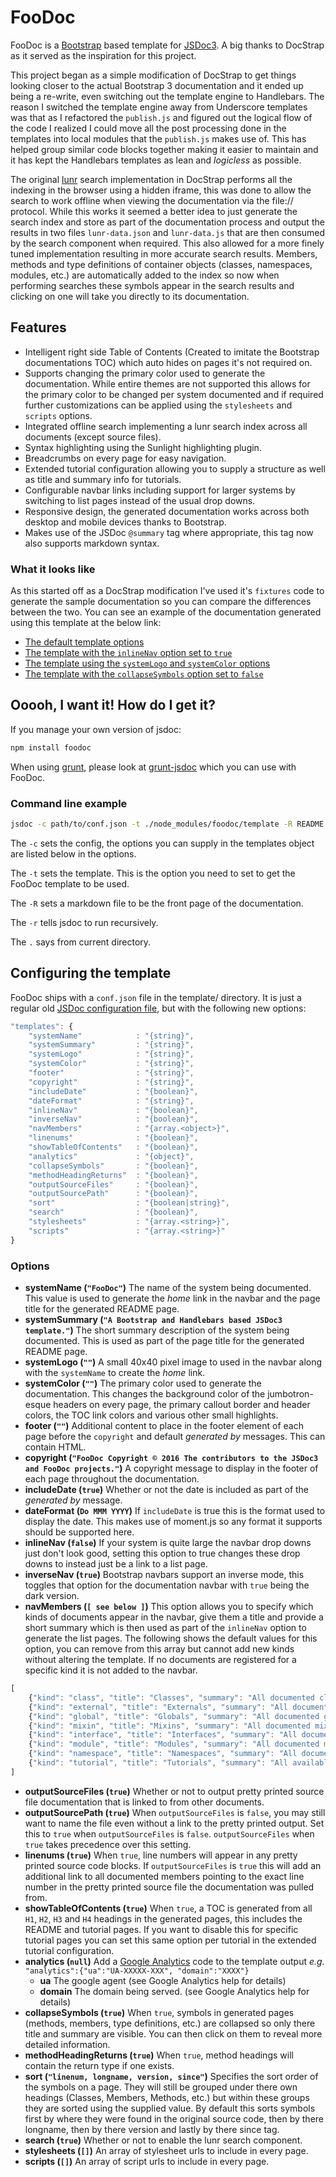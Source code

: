 # FooDoc

FooDoc is a [Bootstrap](http://twitter.github.io/bootstrap/index.html) based template for [JSDoc3](http://usejsdoc.org/). A big thanks to DocStrap as it served as the inspiration for this project.

This project began as a simple modification of DocStrap to get things looking closer to the actual Bootstrap 3 documentation and it ended up being a re-write, even switching out the template engine to Handlebars. The reason I switched the template engine away from Underscore templates was that as I refactored the `publish.js` and figured out the logical flow of the code I realized I could move all the post processing done in the templates into local modules that the `publish.js` makes use of. This has helped group similar code blocks together making it easier to maintain and it has kept the Handlebars templates as lean and *logicless* as possible.

The original [lunr](http://lunrjs.com/) search implementation in DocStrap performs all the indexing in the browser using a hidden iframe, this was done to allow the search to work offline when viewing the documentation via the file:// protocol. While this works it seemed a better idea to just generate the search index and store as part of the documentation process and output the results in two files `lunr-data.json` and `lunr-data.js` that are then consumed by the search component when required. This also allowed for a more finely tuned implementation resulting in more accurate search results. Members, methods and type definitions of container objects (classes, namespaces, modules, etc.) are automatically added to the index so now when performing searches these symbols appear in the search results and clicking on one will take you directly to its documentation.

## Features

* Intelligent right side Table of Contents (Created to imitate the Bootstrap documentations TOC) which auto hides on pages it's not required on.
* Supports changing the primary color used to generate the documentation. While entire themes are not supported this allows for the primary color to be changed per system documented and if required further customizations can be applied using the `stylesheets` and `scripts` options.
* Integrated offline search implementing a lunr search index across all documents (except source files).
* Syntax highlighting using the Sunlight highlighting plugin.
* Breadcrumbs on every page for easy navigation.
* Extended tutorial configuration allowing you to supply a structure as well as title and summary info for tutorials.
* Configurable navbar links including support for larger systems by switching to list pages instead of the usual drop downs.
* Responsive design, the generated documentation works across both desktop and mobile devices thanks to Bootstrap.
* Makes use of the JSDoc `@summary` tag where appropriate, this tag now also supports markdown syntax.

### What it looks like

As this started off as a DocStrap modification I've used it's `fixtures` code to generate the sample documentation so you can compare the differences between the two. You can see an example of the documentation generated using this template at the below link:

* [The default template options](http://steveush.github.io/foodoc/examples/default)
* [The template with the `inlineNav` option set to `true`](http://steveush.github.io/foodoc/examples/inline)
* [The template using the `systemLogo` and `systemColor` options](http://steveush.github.io/foodoc/examples/logo-color)
* [The template with the `collapseSymbols` option set to `false`](http://steveush.github.io/foodoc/examples/collapse)

## Ooooh, I want it! How do I get it?

If you manage your own version of jsdoc:

```bash
npm install foodoc
```

When using [grunt](http://gruntjs.com/), please look at [grunt-jsdoc](https://github.com/krampstudio/grunt-jsdoc) which you can use with FooDoc.

### Command line example

```bash
jsdoc -c path/to/conf.json -t ./node_modules/foodoc/template -R README.md -r .
```

The `-c` sets the config, the options you can supply in the templates object are listed below in the options.

The `-t` sets the template. This is the option you need to set to get the FooDoc template to be used.

The `-R` sets a markdown file to be the front page of the documentation.

The `-r` tells jsdoc to run recursively.

The `.` says from current directory.

## Configuring the template

FooDoc ships with a `conf.json` file in the template/ directory. It is just a regular old [JSDoc configuration file](http://usejsdoc.org/about-configuring-jsdoc.html), but with the following new options:

```javascript
"templates": {
	"systemName"            : "{string}",
	"systemSummary"         : "{string}",
	"systemLogo"            : "{string}",
	"systemColor"           : "{string}",
	"footer"                : "{string}",
	"copyright"             : "{string}",
	"includeDate"           : "{boolean}",
	"dateFormat"            : "{string}",
	"inlineNav"             : "{boolean}",
	"inverseNav"            : "{boolean}",
	"navMembers"            : "{array.<object>}",
	"linenums"              : "{boolean}",
	"showTableOfContents"   : "{boolean}",
	"analytics"             : "{object}",
	"collapseSymbols"       : "{boolean}",
	"methodHeadingReturns"  : "{boolean}",
	"outputSourceFiles"     : "{boolean}",
	"outputSourcePath"      : "{boolean}",
	"sort"                  : "{boolean|string}",
	"search"                : "{boolean}",
    "stylesheets"           : "{array.<string>}",
    "scripts"               : "{array.<string>}" 
}
```

### Options

* __systemName (`"FooDoc"`)__
  The name of the system being documented. This value is used to generate the *home* link in the navbar and the page title for the generated README page.
* __systemSummary (`"A Bootstrap and Handlebars based JSDoc3 template."`)__
  The short summary description of the system being documented. This is used as part of the page title for the generated README page.
* __systemLogo (`""`)__
  A small 40x40 pixel image to used in the navbar along with the `systemName` to create the *home* link.
* __systemColor (`""`)__
  The primary color used to generate the documentation. This changes the background color of the jumbotron-esque headers on every page, the primary callout border and header colors, the TOC link colors and various other small highlights.
* __footer (`""`)__
  Additional content to place in the footer element of each page before the `copyright` and default *generated by* messages. This can contain HTML.
* __copyright (`"FooDoc Copyright © 2016 The contributors to the JSDoc3 and FooDoc projects."`)__
  A copyright message to display in the footer of each page throughout the documentation.
* __includeDate (`true`)__
  Whether or not the date is included as part of the *generated by* message.
* __dateFormat (`Do MMM YYYY`)__
  If `includeDate` is true this is the format used to display the date. This makes use of moment.js so any format it supports should be supported here.
* __inlineNav (`false`)__
  If your system is quite large the navbar drop downs just don't look good, setting this option to true changes these drop downs to instead just be a link to a list page.
* __inverseNav (`true`)__
  Bootstrap navbars support an inverse mode, this toggles that option for the documentation navbar with `true` being the dark version.
* __navMembers (`[ see below ]`)__
  This option allows you to specify which kinds of documents appear in the navbar, give them a title and provide a short summary which is then used as part of the `inlineNav` option to generate the list pages.
  The following shows the default values for this option, you can remove from this array but cannot add new kinds without altering the template. If no documents are registered for a specific kind it is not added to the navbar.
```javascript
[
    {"kind": "class", "title": "Classes", "summary": "All documented classes."},
    {"kind": "external", "title": "Externals", "summary": "All documented external members."},
    {"kind": "global", "title": "Globals", "summary": "All documented globals."},
    {"kind": "mixin", "title": "Mixins", "summary": "All documented mixins."},
    {"kind": "interface", "title": "Interfaces", "summary": "All documented interfaces."},
    {"kind": "module", "title": "Modules", "summary": "All documented modules."},
    {"kind": "namespace", "title": "Namespaces", "summary": "All documented namespaces."},
    {"kind": "tutorial", "title": "Tutorials", "summary": "All available tutorials."}
]
```
* __outputSourceFiles (`true`)__
  Whether or not to output pretty printed source file documentation that is linked to from other documents.
* __outputSourcePath (`true`)__
  When `outputSourceFiles` is `false`, you may still want to name the file even without a link to the pretty printed output. Set this to `true` when `outputSourceFiles` is `false`. `outputSourceFiles` when `true` takes precedence over this setting.
* __linenums (`true`)__
  When `true`, line numbers will appear in any pretty printed source code blocks. If `outputSourceFiles` is `true` this will add an additional link to all documented members pointing to the exact line number in the pretty printed source file the documentation was pulled from.
* __showTableOfContents (`true`)__
  When `true`, a TOC is generated from all `H1`, `H2`, `H3` and `H4` headings in the generated pages, this includes the README and tutorial pages. If you want to disable this for specific tutorial pages you can set this same option per tutorial in the extended tutorial configuration.
* __analytics (`null`)__
  Add a [Google Analytics](http://www.google.com/analytics) code to the template output
   _e.g._ `"analytics":{"ua":"UA-XXXXX-XXX", "domain":"XXXX"}`
  * __ua__ The google agent (see Google Analytics help for details)
  * __domain__ The domain being served. (see Google Analytics help for details)
* __collapseSymbols (`true`)__
  When `true`, symbols in generated pages (methods, members, type definitions, etc.) are collapsed so only there title and summary are visible. You can then click on them to reveal more detailed information.
* __methodHeadingReturns (`true`)__
  When `true`, method headings will contain the return type if one exists.
* __sort (`"linenum, longname, version, since"`)__
  Specifies the sort order of the symbols on a page. They will still be grouped under there own headings (Classes, Members, Methods, etc.) but within these groups they are sorted using the supplied value. By default this sorts symbols first by where they were found in the original source code, then by there longname, then by there version and lastly by there since tag.
* __search (`true`)__
  Whether or not to enable the lunr search component.
* __stylesheets (`[]`)__
  An array of stylesheet urls to include in every page.
* __scripts (`[]`)__
  An array of script urls to include in every page.
